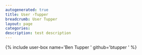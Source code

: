 ```yaml
---
autogenerated: true
title: User ›Tupper
breadcrumb: User Tupper
layout: page
categories: 
description: test description
---
```


{% include user-box name='Ben Tupper ' github='btupper ' %}
